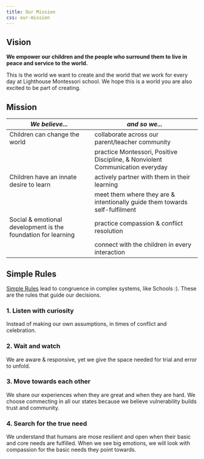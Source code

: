 ```yaml
---
title: Our Mission
css: our-mission
---
```


Vision
------

**We empower our children and the people who surround them to live in peace and service to the world.**

This is the world we want to create and the world that we work for every day at Lighthouse Montessori school. We hope this is a world you are also excited to be part of creating.

Mission
-------

| _We believe..._                                               | _and so we..._                                                                |
|---------------------------------------------------------------|-------------------------------------------------------------------------------|
| Children can change the world                                 | collaborate across our parent/teacher community                               |
|                                                               | practice Montessori, Positive Discipline, & Nonviolent Communication everyday |
| Children have an innate desire to learn                       | actively partner with them in their learning                                  |
|                                                               | meet them where they are & intentionally guide them towards self-fulfilment   |
| Social & emotional development is the foundation for learning | practice compassion & conflict resolution                                     |
|                                                               | connect with the children in every interaction                                |

Simple Rules
------------

[Simple Rules](http://simplerulesfoundation.org/) lead to congruence in complex systems, like Schools :). These are the rules that guide our decisions.

### 1. Listen with curiosity

Instead of making our own assumptions, in times of conflict and celebration.

### 2. Wait and watch

We are aware & responsive, yet we give the space needed for trial and error to unfold.

### 3. Move towards each other

We share our experiences when they are great and when they are hard. We choose commecting in all our states because we believe vulnerability builds trust and community.

### 4. Search for the true need

We understand that humans are mose resilient and open when their basic and core needs are fulfilled. When we see big emotions, we will look with compassion for the basic needs they point towards.
